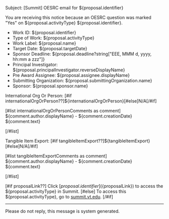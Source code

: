 Subject: [Summit] OESRC email for ${proposal.identifier}

You are receiving this notice because an OESRC question was marked "Yes" on ${proposal.activityType} ${proposal.identifier}.  

* Work ID: ${proposal.identifier}
* Type of Work: ${proposal.activityType}
* Work Label: ${proposal.name}
* Target Date: ${proposal.targetDate}
* Sponsor Deadline: ${proposal.deadline?string["EEE, MMM d, yyyy, hh:mm a zzz"]}
* Principal Investigator: ${proposal.principalInvestigator.reverseDisplayName}
* Pre Award Assignee: ${proposal.assignee.displayName}
* Submitting Organization: ${proposal.submittingOrganization.name}
* Sponsor: ${proposal.sponsor.name}

International Org Or Person: [#if internationalOrgOrPerson??]${internationalOrgOrPerson}[#else]N/A[/#if]  

[#list internationalOrgOrPersonComments as comment]
    ${comment.author.displayName} - ${comment.creationDate}
    ${comment.text}   

[/#list]

Tangible Item Export: [#if tangibleItemExport??]${tangibleItemExport}[#else]N/A[/#if]  
  
[#list tangibleItemExportComments as comment]
    ${comment.author.displayName} - ${comment.creationDate}
    ${comment.text}  

[/#list]

[#if proposalLink??]
Click [${proposal.identifier}](${proposalLink}) to access the ${proposal.activityType} in Summit.
[#else]
To access this ${proposal.activityType}, go to [summit.vt.edu](http://summit.vt.edu).
[/#if]

------------------------------------------------------------------------
Please do not reply, this message is system generated.
